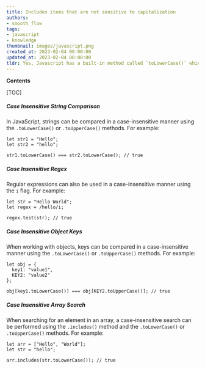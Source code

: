 ```yaml
---
title: Includes items that are not sensitive to capitalization
authors:
- smooth_flow
tags:
- javascript
- knowledge
thumbnail: images/javascript.png
created_at: 2023-02-04 00:00:00
updated_at: 2023-02-04 00:00:00
tldr: Yes, Javascript has a built-in method called `toLowerCase()` which can be used to make a string case insensitive.
---
```


**Contents**

[TOC]

##### Case Insensitive String Comparison

In JavaScript, strings can be compared in a case-insensitive manner using the `.toLowerCase()` or `.toUpperCase()` methods. For example:

```
let str1 = "Hello";
let str2 = "hello";

str1.toLowerCase() === str2.toLowerCase(); // true
```

##### Case Insensitive Regex

Regular expressions can also be used in a case-insensitive manner using the `i` flag. For example:

```
let str = "Hello World";
let regex = /hello/i;

regex.test(str); // true
```

##### Case Insensitive Object Keys

When working with objects, keys can be compared in a case-insensitive manner using the `.toLowerCase()` or `.toUpperCase()` methods. For example:

```
let obj = {
  key1: "value1",
  KEY2: "value2"
};

obj[key1.toLowerCase()] === obj[KEY2.toUpperCase()]; // true
```

##### Case Insensitive Array Search

When searching for an element in an array, a case-insensitive search can be performed using the `.includes()` method and the `.toLowerCase()` or `.toUpperCase()` methods. For example:

```
let arr = ["Hello", "World"];
let str = "hello";

arr.includes(str.toLowerCase()); // true
```
